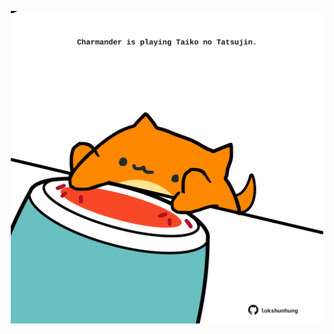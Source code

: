<!-- built at 19/08/2022, 18:01:05 UTC -->
<p align="center">
  <img width="500" height="500" src="./ReadmeImage.svg">
</p>
